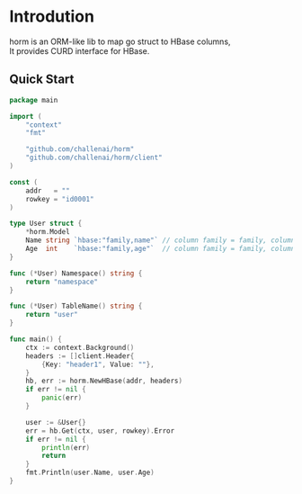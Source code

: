# Introdution

horm is an ORM-like lib to map go struct to HBase columns,  
It provides CURD interface for HBase.

## Quick Start

```go
package main

import (
	"context"
	"fmt"

	"github.com/challenai/horm"
	"github.com/challenai/horm/client"
)

const (
	addr   = ""
	rowkey = "id0001"
)

type User struct {
	*horm.Model
	Name string `hbase:"family,name"` // column family = family, column name = name
	Age  int    `hbase:"family,age"`  // column family = family, column name = age
}

func (*User) Namespace() string {
	return "namespace"
}

func (*User) TableName() string {
	return "user"
}

func main() {
	ctx := context.Background()
	headers := []client.Header{
		{Key: "header1", Value: ""},
	}
	hb, err := horm.NewHBase(addr, headers)
	if err != nil {
		panic(err)
	}

	user := &User{}
	err = hb.Get(ctx, user, rowkey).Error
	if err != nil {
		println(err)
		return
	}
	fmt.Println(user.Name, user.Age)
}
```
